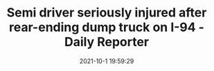 ---
"title": "Semi driver seriously injured after rear-ending dump truck on I-94 - Daily Reporter"
"date": "2021-10-1 19:59:29"
"feed_name": "GOOGLENEWSCONSTRUCTION"
"feed_website": "https://news.google.com/search?q=construction%2Bincident&hl=en-US&gl=US&ceid=US:en"
"feed_rss": "https://news.google.com/rss/search?q=construction%2Bincident&hl=en-US&gl=US&ceid=US:en"
"link": "https://dailyreporter.com/2021/10/01/semi-driver-seriously-injured-after-rear-ending-dump-truck-on-i-94/"
"source": "{'href': 'https://dailyreporter.com', 'title': 'Daily Reporter'}"
"file": "_posts/2021-1-1-5cb7ad3b8614ccd110d682c2da452e405dfb6220.md"
"accident": "1"
"drilling": "0"
"dead": "0"
"injured": "1"
"arrested": "0"
"where": "road site"
"causes": "crash"
"place": "minneapolis"
"place_uri": "http://en.wikipedia.org/wiki/Minneapolis"
---
